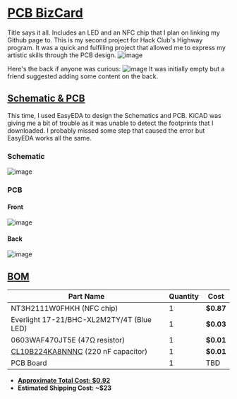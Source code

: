 # <ins> **PCB BizCard** </ins>
Title says it all. Includes an LED and an NFC chip that I plan on linking my Github page to. This is my second project for Hack Club's Highway program. It was a quick and fulfilling project that allowed me to express my artistic skills through the PCB design.
![image](https://github.com/user-attachments/assets/cc381888-e3a9-4b0d-9d68-31d7b718b439)

Here's the back if anyone was curious:
![image](https://github.com/user-attachments/assets/de5802b4-055f-4bd6-99d9-0880adb7fe7e)
It was initially empty but a friend suggested adding some content on the back.


## <ins> **Schematic & PCB** </ins>
This time, I used EasyEDA to design the Schematics and PCB. KiCAD was giving me a bit of trouble as it was unable to detect the footprints that I downloaded. I probably missed some step that caused the error but EasyEDA works all the same.

###  Schematic 
![image](https://github.com/user-attachments/assets/955199af-117f-446b-bccc-508ceadc8080)

### PCB

#### Front
![image](https://github.com/user-attachments/assets/75a8f495-370a-4c30-b3a0-62657c031cb3)

#### Back
![image](https://github.com/user-attachments/assets/9d764657-a48b-4cba-a757-28051e141cad)


## <ins>**BOM**</ins>
|Part Name      |Quantity |Cost   |
| ------------- |-------- |------ |
| NT3H2111W0FHKH (NFC chip) |  1       |**$0.87**  |
| Everlight 17-21/BHC-XL2M2TY/4T (Blue LED) |  1       |**$0.03**  |
| 0603WAF470JT5E (47Ω resistor)| 1 | **$0.01** |
| [CL10B224KA8NNNC]([url](https://jlcpcb.com/partdetail/21832-CL10B224KA8NNNC/C21120)) (220 nF capacitor) |1 |**$0.01**|
|PCB Board |1 |TBD |
- **<ins> Approximate Total Cost: $0.92**
- **Estimated Shipping Cost: ~$23**


